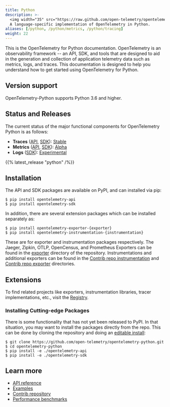 ```yaml
---
title: Python
description: >-
  <img width="35" src="https://raw.github.com/open-telemetry/opentelemetry.io/main/iconography/32x32/Python_SDK.svg"></img>
  A language-specific implementation of OpenTelemetry in Python.
aliases: [/python, /python/metrics, /python/tracing]
weight: 22
---
```


This is the OpenTelemetry for Python documentation. OpenTelemetry is an
observability framework -- an API, SDK, and tools that are designed to aid in
the generation and collection of application telemetry data such as metrics,
logs, and traces. This documentation is designed to help you understand how to
get started using OpenTelemetry for Python.

## Version support

OpenTelemetry-Python supports Python 3.6 and higher.

## Status and Releases

The current status of the major functional components for OpenTelemetry Python
is as follows:

- **Traces** ([API][api/t], [SDK][sdk/t]): [Stable][]
- **Metrics** ([API][api/m], [SDK][sdk/m]): [Alpha][Experimental]
- **Logs** ([SDK][sdk/l]): [Experimental][]

[api/m]: https://opentelemetry-python.readthedocs.io/en/stable/api/metrics.html
[api/t]: https://opentelemetry-python.readthedocs.io/en/stable/api/trace.html
[Experimental]:
    /docs/reference/specification/versioning-and-stability/#experimental
[sdk/l]: https://opentelemetry-python.readthedocs.io/en/stable/sdk/logs.html
[sdk/m]: https://opentelemetry-python.readthedocs.io/en/stable/sdk/metrics.html
[sdk/t]: https://opentelemetry-python.readthedocs.io/en/stable/sdk/trace.html
[Stable]: /docs/reference/specification/versioning-and-stability/#stable

{{% latest_release "python" /%}}

## Installation

The API and SDK packages are available on PyPI, and can installed via pip:

```console
$ pip install opentelemetry-api
$ pip install opentelemetry-sdk
```

In addition, there are several extension packages which can be installed
separately as:

```console
$ pip install opentelemetry-exporter-{exporter}
$ pip install opentelemetry-instrumentation-{instrumentation}
```

These are for exporter and instrumentation packages respectively. The Jaeger,
Zipkin, OTLP, OpenCensus, and Prometheus Exporters can be found in the
[exporter](https://github.com/open-telemetry/opentelemetry-python/blob/main/exporter/)
directory of the repository. Instrumentations and additional exporters can be
found in the [Contrib repo
instrumentation](https://github.com/open-telemetry/opentelemetry-python-contrib/tree/main/instrumentation)
and [Contrib repo
exporter](https://github.com/open-telemetry/opentelemetry-python-contrib/tree/main/exporter)
directories.

## Extensions

To find related projects like exporters, instrumentation libraries, tracer
implementations, etc., visit the [Registry](/registry/?s=python).

### Installing Cutting-edge Packages

There is some functionality that has not yet been released to PyPI. In that
situation, you may want to install the packages directly from the repo. This can
be done by cloning the repository and doing an [editable
install](https://pip.pypa.io/en/stable/reference/pip_install/#editable-installs):

```console
$ git clone https://github.com/open-telemetry/opentelemetry-python.git
$ cd opentelemetry-python
$ pip install -e ./opentelemetry-api
$ pip install -e ./opentelemetry-sdk
```

## Learn more

- [API reference][]
- [Examples][]
- [Contrib repository][]
- [Performance benchmarks][]

[API reference]: https://opentelemetry-python.readthedocs.io/en/stable/
[Contrib repository]:
    https://github.com/open-telemetry/opentelemetry-python-contrib
[Examples]: https://opentelemetry-python.readthedocs.io/en/stable/examples/
[Performance benchmarks]:
    https://open-telemetry.github.io/opentelemetry-python/benchmarks/
